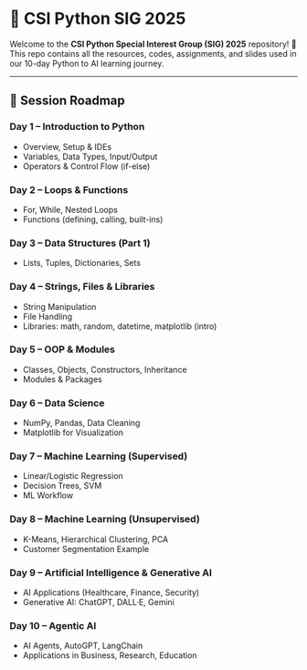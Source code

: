 # 🚀 CSI Python SIG 2025

Welcome to the **CSI Python Special Interest Group (SIG) 2025** repository! 🎉  
This repo contains all the resources, codes, assignments, and slides used in our 10-day Python to AI learning journey.

---

## 📅 Session Roadmap

### **Day 1 – Introduction to Python**
- Overview, Setup & IDEs
- Variables, Data Types, Input/Output
- Operators & Control Flow (if-else)

### **Day 2 – Loops & Functions**
- For, While, Nested Loops
- Functions (defining, calling, built-ins)

### **Day 3 – Data Structures (Part 1)**
- Lists, Tuples, Dictionaries, Sets

### **Day 4 – Strings, Files & Libraries**
- String Manipulation
- File Handling
- Libraries: math, random, datetime, matplotlib (intro)

### **Day 5 – OOP & Modules**
- Classes, Objects, Constructors, Inheritance
- Modules & Packages

### **Day 6 – Data Science**
- NumPy, Pandas, Data Cleaning
- Matplotlib for Visualization

### **Day 7 – Machine Learning (Supervised)**
- Linear/Logistic Regression
- Decision Trees, SVM
- ML Workflow

### **Day 8 – Machine Learning (Unsupervised)**
- K-Means, Hierarchical Clustering, PCA
- Customer Segmentation Example

### **Day 9 – Artificial Intelligence & Generative AI**
- AI Applications (Healthcare, Finance, Security)
- Generative AI: ChatGPT, DALL·E, Gemini

### **Day 10 – Agentic AI**
- AI Agents, AutoGPT, LangChain
- Applications in Business, Research, Education

